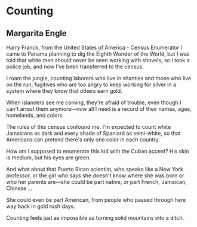 # Counting
## Margarita Engle
Harry Franck, from the United States of America - Census Enumerator
I came to Panama planning to dig
the Eighth Wonder of the World,
but I was told that white men
should never be seen working
with shovels, so I took a police job,
and now I've been transferred
to the census.

I roam the jungle, counting laborers
who live in shanties and those who live
on the run, fugitives who are too angry
to keep working for silver in a system
where they know that others
earn gold.

When islanders see me coming,
they're afraid of trouble, even though
I can't arrest them anymore—now
all I need is a record of their names, ages,
homelands, and colors.

The rules of this census confound me.
I'm expected to count white Jamaicans
as dark and every shade of Spaniard
as semi-white, so that Americans
can pretend
there's only one color
in each country.

How am I supposed to enumerate
this kid with the Cuban accent?
His skin is medium, but his eyes
are green.

And what about that Puerto Rican
scientist, who speaks like a New York
professor,
or the girl who says she doesn't know
where she was born or who her parents
are—she could be part native, or part French,
Jamaican, Chinese ...

She could even be part American,
from people who passed through here
way back
in gold rush days.

Counting feels just as impossible
as turning solid mountains
into a ditch.